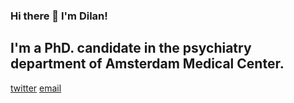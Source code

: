 ### Hi there 👋 I'm Dilan! 

## I'm a PhD. candidate in the psychiatry department of Amsterdam Medical Center.  

[twitter](https://twitter.com/yucelled)
[email](yuceldilan@gmail.com)

